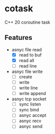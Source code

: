 # cotask

C++ 20 coroutine task

## Features

- asnyc file read
  - [x] read to buf
  - [x] read all
  - [ ] read line
- asnyc file write
  - [ ] create
  - [ ] write
  - [ ] write line
  - [ ] write append
- asnyc tcp socket
  - [ ] sync listen
  - [ ] sync bind
  - [ ] asnyc accept
  - [ ] asnyc recv
  - [ ] asnyc send
